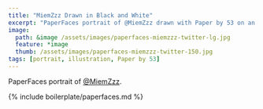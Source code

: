 ```yaml
---
title: "MiemZzz Drawn in Black and White"
excerpt: "PaperFaces portrait of @MiemZzz drawn with Paper by 53 on an iPad."
image: 
  path: &image /assets/images/paperfaces-miemzzz-twitter-lg.jpg 
  feature: *image
  thumb: /assets/images/paperfaces-miemzzz-twitter-150.jpg
tags: [portrait, illustration, Paper by 53]
---
```


PaperFaces portrait of [@MiemZzz](http://twitter.com/MiemZzz).

{% include boilerplate/paperfaces.md %}